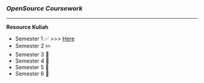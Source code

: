### *OpenSource Coursework*
<hr>

**Resource Kuliah**
- Semester 1 :white_check_mark: >>> <a href="https://github.com/its0din-ai/development" target="_blank">Here</a>
- Semester 2 :pencil2:
- Semester 3 :construction:
- Semester 4 :construction:
- Semester 5 :construction:
- Semester 6 :construction:
